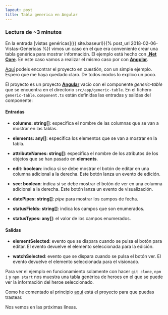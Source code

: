 ```yaml
---
layout: post
title: Tabla generica en Angular
---
```


### Lectura de ~3 minutos

En la entrada [vistas genéricas]({{ site.baseurl}}{% post_url 2018-02-06-Vistas-Genericas %}) vimos un caso en el que era conveniente crear una tabla genérica para mostrar información. El ejemplo está hecho con [**.Net Core**](https://dotnet.github.io). En este caso vamos a realizar el mismo caso por con [**Angular**](https://angular.io).

[Aquí](https://github.com/44r0n/angular-generic-table) podeis encontrar el proyecto en cuestión, con un simple ejemplo. Espero que me haya quedado claro. De todos modos lo explico un poco.

El proyecto es un proyecto [**Angular**](https://angular.io) vacío con el componente *generic-table* que se encuentra en el directorio `src/app/generic-table`. En el fichero `generic-table.component.ts` están definidas las entradas y salidas del componente:

#### Entradas

- **columns: string[]**: especifica el nombre de las columnas que se van a mostrar en las tablas. 

- **elements: any[]**: especifica los elementos que se van a mostrar en la tabla.

- **attributeNames: string[]**: especifica el nombre de los atributos de los objetos que se han pasado en **elements**.

- **edit: boolean**: indica si se debe mostrar el botón de editar en una columna adicional a la derecha. Este botón lanza un evento de edición.

- **see: boolean**: indica si se debe mostrar el botón de ver en una columna adicional a la derecha. Este botón lanza un evento de visualización.

- **datePipes: string[]**: *pipe* para mostrar los campos de fecha.

- **statusFields: string[]**: indica los campos que son enumerados.

- **statusTypes: any[]**: el valor de los campos enumerados.

#### Salidas

- **elementSelected**: evento que se dispara cuando se pulsa el botón para editar. El evento devuelve el elemento seleccionada para la edición.

- **watchSelected**: evento que se dispara cuando se pulsa el botón ver. El evento devuelve el elemento seleccionada para el visionado.

Para ver el ejemplo en funcionamiento solamente con hacer `git clone`, `npm i` y `npm start` nos muestra una tabla genérica de heroes en el que se puede ver la información del heroe seleccionado.

Como he comentado al principio [aquí](https://github.com/44r0n/angular-generic-table) está el proyecto para que puedas trastear.

Nos vemos en las próximas líneas.
